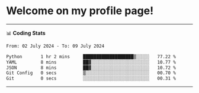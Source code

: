# Welcome on my profile page!
<!-- print(("dralla"[::-1]+"s").capitalize()) -->

<!-- ---
👨🏻‍💻 **Busy With**
* Learning new Skills.
* Building small Projects.
* Being helpful. -->

---
📊 **Coding Stats**
<!--START_SECTION:waka-->

```txt
From: 02 July 2024 - To: 09 July 2024

Python       1 hr 2 mins     ███████████████████▒░░░░░   77.22 %
YAML         8 mins          ██▓░░░░░░░░░░░░░░░░░░░░░░   10.77 %
JSON         8 mins          ██▓░░░░░░░░░░░░░░░░░░░░░░   10.72 %
Git Config   0 secs          ▒░░░░░░░░░░░░░░░░░░░░░░░░   00.70 %
Git          0 secs          ░░░░░░░░░░░░░░░░░░░░░░░░░   00.31 %
```

<!--END_SECTION:waka-->
---
